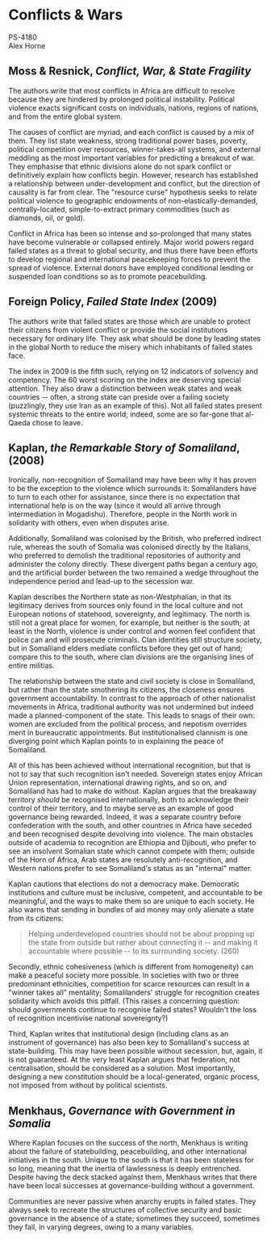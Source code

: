 # Conflicts \& Wars

PS-4180
\
Alex Horne

## Moss \& Resnick,  *Conflict, War, \& State Fragility*

The authors write that most conflicts in Africa are difficult to resolve because they are hindered by prolonged political instability. Political violence exacts significant costs on individuals, nations, regions of nations, and from the entire global system. 

The causes of conflict are myriad, and each conflict is caused by a mix of them. They list state weakness, strong traditional power bases, poverty, political competition over resources, winner-takes-all systems, and external meddling as the most important variables for predicting a breakout of war. They emphasise that ethnic divisions alone do not spark conflict or definitively explain how conflicts begin. However, research has established a relationship between under-development and conflict, but the direction of causality is far from clear. The "resource curse" hypothesis seeks to relate political violence to geographic endowments of non-elastically-demanded, centrally-located, simple-to-extract primary commodities (such as diamonds, oil, or gold). 

Conflict in Africa has been so intense and so-prolonged that many states have become vulnerable or collapsed entirely. Major world powers regard failed states as a threat to global security, and thus there have been efforts to develop regional and international peacekeeping forces to prevent the spread of violence. External donors have employed conditional lending or suspended loan conditions so as to promote peacebuilding.

## Foreign Policy, *Failed State Index* (2009)

The authors write that failed states are those which are unable to protect their citizens from violent conflict or provide the social institutions necessary for ordinary life. They ask what should be done by leading states in the global North to reduce the misery which inhabitants of failed states face. 

The index in 2009 is the fifth such, relying on 12 indicators of solvency and competency. The 60 worst scoring on the index are deserving special attention. They also draw a distinction between weak states and weak countries -- often, a strong state can preside over a failing society (puzzlingly, they use Iran as an example of this). Not all failed states present systemic threats to the entire world; indeed, some are so far-gone that al-Qaeda chose to leave. 

## Kaplan, *the Remarkable Story of Somaliland*, (2008)

Ironically, non-recognition of Somaliland may have been why it has proven to be the exception to the violence which surrounds it: Somalilanders have to turn to each other for assistance, since there is no expectation that international help is on the way (since it would all arrive through intermediation in Mogadishu). Therefore, people in the North work in solidarity with others, even when disputes arise. 

Additionally, Somaliland was colonised by the British, who preferred indirect rule, whereas the south of Somalia was colonised directly by the Italians, who preferred to demolish the traditional repositories of authority and administer the colony directly. These divergent paths began a century ago, and the artificial border between the two remained a wedge throughout the independence period and lead-up to the secession war. 

Kaplan describes the Northern state as non-Westphalian, in that its legitimacy derives from sources only found in the local culture and not European notions of statehood, sovereignty, and legitimacy. The north is still not a great place for women, for example, but neither is the south; at least in the North, violence is under control and women feel confident that police can and will prosecute criminals. Clan identities still structure society, but in Somaliland elders mediate conflicts before they get out of hand; compare this to the south, where clan divisions are the organising lines of entire militias. 

The relationship between the state and civil society is close in Somaliland, but rather than the state smothering its citizens, the closeness ensures government accountability. In contrast to the approach of other nationalist movements in Africa, traditional authority was not undermined but indeed made a planned-component of the state. This leads to snags of their own: women are excluded from the political process, and nepotism overrides merit in bureaucratic appointments. But institutionalised clannism is one diverging point which Kaplan points to in explaining the peace of Somaliland. 

All of this has been achieved without international recognition, but that is not to say that such recognition isn't needed. Sovereign states enjoy African Union representation, international drawing rights, and so on, and Somaliland has had to make do without. Kaplan argues that the breakaway territory *should* be recognised internationally, both to acknowledge their control of their territory, and to maybe serve as an example of good governance being rewarded. Indeed, it was a separate country before confederation with the south, and other countries in Africa have seceded and been recognised despite devolving into violence. The main obstacles outside of academia to recognition are Ethiopia and Djibouti, who prefer to see an insolvent Somalian state which cannot compete with them; outside of the Horn of Africa, Arab states are resolutely anti-recognition, and Western nations prefer to see Somaliland's status as an "internal" matter. 

Kaplan cautions that elections do not a democracy make. Democratic institutions and culture must be inclusive, competent, and accountable to be meaningful, and the ways to make them so are unique to each society. He also warns that sending in bundles of aid money may only alienate a state from its citizens: 

> Helping underdeveloped countries should not be about propping up the state from outside but rather about connecting it -- and making it accountable where possible -- to its surrounding society. (260)

Secondly, ethnic cohesiveness (which is different from homogeneity) can make a peaceful society more possible. In societies with two or three predominant ethnicities, competition for scarce resources can result in a "winner takes all" mentality; Somalilanders' struggle for recognition creates solidarity which avoids this pitfall. (This raises a concerning question: should governments continue to recognise failed states? Wouldn't the loss of recognition incentivise national sovereignty?)

Third, Kaplan writes that institutional design (including clans as an instrument of governance) has also been key to Somaliland's success at state-building. This may have been possible without secession, but, again, it is not guaranteed. At the very least Kaplan argues that federation, not centralisation, should be considered as a solution. Most importantly, designing a new constitution should be a local-generated, organic process, not imposed from without by political scientists.

## Menkhaus, *Governance with Government in Somalia* 

Where Kaplan focuses on the success of the north, Menkhaus is writing about the failure of statebuilding, peacebuilding, and other international initiatives in the south. Unique to the south is that it has been stateless for so long, meaning that the inertia of lawlessness is deeply entrenched. Despite having the deck stacked against them, Menkhaus writes that there have been local successes at governance-building without a government.

Communities are never passive when anarchy erupts in failed states. They always seek to recreate the structures of collective security and basic governance in the absence of a state; sometimes they succeed, sometimes they fail, in varying degrees, owing to a many variables.


